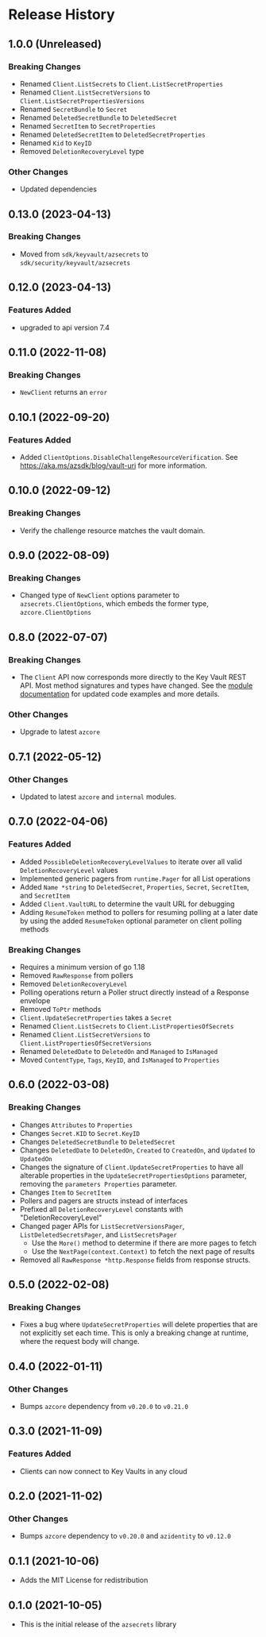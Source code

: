 # Release History

## 1.0.0 (Unreleased)

### Breaking Changes
* Renamed `Client.ListSecrets` to `Client.ListSecretProperties`
* Renamed `Client.ListSecretVersions` to `Client.ListSecretPropertiesVersions`
* Renamed `SecretBundle` to `Secret`
* Renamed `DeletedSecretBundle` to `DeletedSecret`
* Renamed `SecretItem` to `SecretProperties`
* Renamed `DeletedSecretItem` to `DeletedSecretProperties`
* Renamed `Kid` to `KeyID`
* Removed `DeletionRecoveryLevel` type

### Other Changes
* Updated dependencies

## 0.13.0 (2023-04-13)

### Breaking Changes
* Moved from `sdk/keyvault/azsecrets` to `sdk/security/keyvault/azsecrets`

## 0.12.0 (2023-04-13)

### Features Added
* upgraded to api version 7.4

## 0.11.0 (2022-11-08)

### Breaking Changes
* `NewClient` returns an `error`

## 0.10.1 (2022-09-20)

### Features Added
* Added `ClientOptions.DisableChallengeResourceVerification`.
  See https://aka.ms/azsdk/blog/vault-uri for more information.

## 0.10.0 (2022-09-12)

### Breaking Changes
* Verify the challenge resource matches the vault domain.

## 0.9.0 (2022-08-09)

### Breaking Changes
* Changed type of `NewClient` options parameter to `azsecrets.ClientOptions`, which embeds
  the former type, `azcore.ClientOptions`

## 0.8.0 (2022-07-07)

### Breaking Changes
* The `Client` API now corresponds more directly to the Key Vault REST API.
  Most method signatures and types have changed. See the
  [module documentation](https://aka.ms/azsdk/go/keyvault-secrets/docs)
  for updated code examples and more details.

### Other Changes
* Upgrade to latest `azcore`

## 0.7.1 (2022-05-12)

### Other Changes
* Updated to latest `azcore` and `internal` modules.

## 0.7.0 (2022-04-06)

### Features Added
* Added `PossibleDeletionRecoveryLevelValues` to iterate over all valid `DeletionRecoveryLevel` values
* Implemented generic pagers from `runtime.Pager` for all List operations
* Added `Name *string` to `DeletedSecret`, `Properties`, `Secret`, `SecretItem`, and `SecretItem`
* Added `Client.VaultURL` to determine the vault URL for debugging
* Adding `ResumeToken` method to pollers for resuming polling at a later date by using the added `ResumeToken` optional parameter on client polling methods

### Breaking Changes
* Requires a minimum version of go 1.18
* Removed `RawResponse` from pollers
* Removed `DeletionRecoveryLevel`
* Polling operations return a Poller struct directly instead of a Response envelope
* Removed `ToPtr` methods
* `Client.UpdateSecretProperties` takes a `Secret`
* Renamed `Client.ListSecrets` to `Client.ListPropertiesOfSecrets`
* Renamed `Client.ListSecretVersions` to `Client.ListPropertiesOfSecretVersions`
* Renamed `DeletedDate` to `DeletedOn` and `Managed` to `IsManaged`
* Moved `ContentType`, `Tags`, `KeyID`, and `IsManaged` to `Properties`

## 0.6.0 (2022-03-08)

### Breaking Changes
* Changes `Attributes` to `Properties`
* Changes `Secret.KID` to `Secret.KeyID`
* Changes `DeletedSecretBundle` to `DeletedSecret`
* Changes `DeletedDate` to `DeletedOn`, `Created` to `CreatedOn`, and `Updated` to `UpdatedOn`
* Changes the signature of `Client.UpdateSecretProperties` to have all alterable properties in the `UpdateSecretPropertiesOptions` parameter, removing the `parameters Properties` parameter.
* Changes `Item` to `SecretItem`
* Pollers and pagers are structs instead of interfaces
* Prefixed all `DeletionRecoveryLevel` constants with "DeletionRecoveryLevel"
* Changed pager APIs for `ListSecretVersionsPager`, `ListDeletedSecretsPager`, and `ListSecretsPager`
    * Use the `More()` method to determine if there are more pages to fetch
    * Use the `NextPage(context.Context)` to fetch the next page of results
* Removed all `RawResponse *http.Response` fields from response structs.

## 0.5.0 (2022-02-08)

### Breaking Changes
* Fixes a bug where `UpdateSecretProperties` will delete properties that are not explicitly set each time. This is only a breaking change at runtime, where the request body will change.

## 0.4.0 (2022-01-11)

### Other Changes
* Bumps `azcore` dependency from `v0.20.0` to `v0.21.0`

## 0.3.0 (2021-11-09)

### Features Added
* Clients can now connect to Key Vaults in any cloud

## 0.2.0 (2021-11-02)

### Other Changes
* Bumps `azcore` dependency to `v0.20.0` and `azidentity` to `v0.12.0`

## 0.1.1 (2021-10-06)
* Adds the MIT License for redistribution

## 0.1.0 (2021-10-05)
* This is the initial release of the `azsecrets` library
